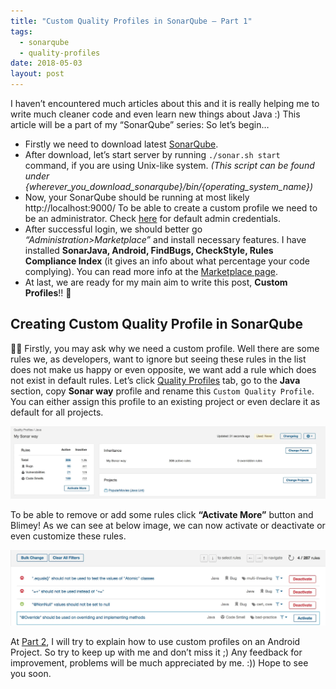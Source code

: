 ```yaml
---
title: "Custom Quality Profiles in SonarQube — Part 1"
tags:
  - sonarqube
  - quality-profiles
date: 2018-05-03
layout: post
---
```

I haven’t encountered much articles about this and it is really helping me to write much cleaner code
and even learn new things about Java :) This article will be a part of my “SonarQube” series: So let’s begin…

- Firstly we need to download latest [SonarQube](https://www.sonarsource.com/products/sonarqube/downloads/).
- After download, let’s start server by running `./sonar.sh start` command, if you are using Unix-like system. *(This script can be found under {wherever_you_download_sonarqube}/bin/{operating_system_name})*
- Now, your SonarQube should be running at most likely http://localhost:9000/
To be able to create a custom profile we need to be an administrator. Check [here](https://docs.sonarsource.com/sonarqube/display/SONAR/Authentication) for default admin credentials.
- After successful login, we should better go *“Administration>Marketplace”* and install necessary features. I have installed **SonarJava, Android, FindBugs, CheckStyle, Rules Compliance Index** (it gives an info about what percentage your code complying). You can read more info at the [Marketplace page](http://localhost:9000/admin/marketplace).
- At last, we are ready for my main aim to write this post, **Custom Profiles**!! 🎊

## Creating Custom Quality Profile in SonarQube

🧑‍💻 Firstly, you may ask why we need a custom profile. Well there are some rules we, as developers, want to 
ignore but seeing these rules in the list does not make us happy or even opposite, we want add a rule 
which does not exist in default rules. Let’s click [Quality Profiles](http://localhost:9000/profiles) tab, go to the **Java** section,
copy **Sonar way** profile and rename this `Custom Quality Profile`. You can either assign this profile to an 
existing project or even declare it as default for all projects.

<img src="/assets/images/2018-05-03-image-1.webp" class="align-center" alt="Copied Sonar Way as My Sonar Way">

To be able to remove or add some rules click **“Activate More”** button and Blimey! 
As we can see at below image, we can now activate or deactivate or even customize these rules.

<img src="/assets/images/2018-05-03-image-2.webp" class="align-center" alt="deactivating or activating a rule in custom profile">

At [Part 2](/2018/5/4/custom-quality-profiles-part-2.html), I will try to explain how to use custom profiles on an Android Project. 
So try to keep up with me and don’t miss it ;) Any feedback for improvement, 
problems will be much appreciated by me. :)) Hope to see you soon.
